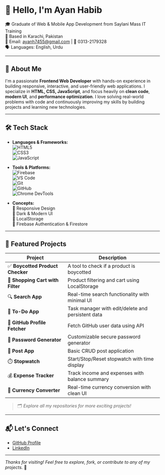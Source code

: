 # 👋 Hello, I'm Ayan Habib

🎓 Graduate of Web & Mobile App Development from Saylani Mass IT Training  
📍 Based in Karachi, Pakistan  
📧 Email: ayanh7455@gmail.com | 📱 0313-2179328  
🗣️ Languages: English, Urdu  

---

## 🚀 About Me

I'm a passionate **Frontend Web Developer** with hands-on experience in building responsive, interactive, and user-friendly web applications. I specialize in **HTML, CSS, JavaScript**, and focus heavily on **clean code**, **modern UI**, and **performance optimization**. I love solving real-world problems with code and continuously improving my skills by building projects and learning new technologies.

---

## 🛠️ Tech Stack

- **Languages & Frameworks:**  
  ![HTML5](https://img.shields.io/badge/-HTML5-E34F26?style=flat&logo=html5&logoColor=white)  
  ![CSS3](https://img.shields.io/badge/-CSS3-1572B6?style=flat&logo=css3&logoColor=white)  
  ![JavaScript](https://img.shields.io/badge/-JavaScript-F7DF1E?style=flat&logo=javascript&logoColor=black)

- **Tools & Platforms:**  
  ![Firebase](https://img.shields.io/badge/-Firebase-FFCA28?style=flat&logo=firebase&logoColor=black)  
  ![VS Code](https://img.shields.io/badge/-VS%20Code-007ACC?style=flat&logo=visual-studio-code&logoColor=white)  
  ![Git](https://img.shields.io/badge/-Git-F05032?style=flat&logo=git&logoColor=white)  
  ![GitHub](https://img.shields.io/badge/-GitHub-181717?style=flat&logo=github&logoColor=white)  
  ![Chrome DevTools](https://img.shields.io/badge/-Chrome%20DevTools-4285F4?style=flat&logo=google-chrome&logoColor=white)

- **Concepts:**  
  🔹 Responsive Design  
  🔹 Dark & Modern UI  
  🔹 LocalStorage  
  🔹 Firebase Authentication & Firestore

---

## 📌 Featured Projects

| Project                        | Description                                        |
|-------------------------------|----------------------------------------------------|
| ✅ **Boycotted Product Checker** | A tool to check if a product is boycotted         |
| 🛒 **Shopping Cart with Filter** | Product filtering and cart using LocalStorage     |
| 🔍 **Search App**                | Real-time search functionality with minimal UI    |
| 📝 **To-Do App**                 | Task manager with edit/delete and persistent data |
| 👤 **GitHub Profile Fetcher**   | Fetch GitHub user data using API                  |
| 🔐 **Password Generator**       | Customizable secure password generator            |
| 📰 **Post App**                 | Basic CRUD post application                       |
| ⏱️ **Stopwatch**                | Start/Stop/Reset stopwatch with time display      |
| 💰 **Expense Tracker**          | Track income and expenses with balance summary    |
| 💱 **Currency Converter**       | Real-time currency conversion with clean UI       |

> 🗂️ _Explore all my repositories for more exciting projects!_

---

## 📬 Let's Connect

- [GitHub Profile](https://github.com/ayanhabib67)
- [LinkedIn](https://www.linkedin.com/in/ayan-habib-5ba315345/)

---

_Thanks for visiting! Feel free to explore, fork, or contribute to any of my projects._ 🚀
